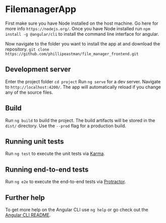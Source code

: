 # FilemanagerApp

First make sure you have Node installed on the host machine.  Go here for more info `https://nodejs.org/`.
Once you have Node installed run `npm install -g @angular/cli` to install the command line interface for angular.

Now navigate to the folder you want to install the app at and download the repository.
`git clone https://github.com/phillipeastman/file_manager_frontend.git`

## Development server

Enter the project folder `cd project`
Run `ng serve` for a dev server. Navigate to `http://localhost:4200/`. The app will automatically reload if you change any of the source files.

## Build

Run `ng build` to build the project. The build artifacts will be stored in the `dist/` directory. Use the `--prod` flag for a production build.

## Running unit tests

Run `ng test` to execute the unit tests via [Karma](https://karma-runner.github.io).

## Running end-to-end tests

Run `ng e2e` to execute the end-to-end tests via [Protractor](http://www.protractortest.org/).

## Further help

To get more help on the Angular CLI use `ng help` or go check out the [Angular CLI README](https://github.com/angular/angular-cli/blob/master/README.md).
